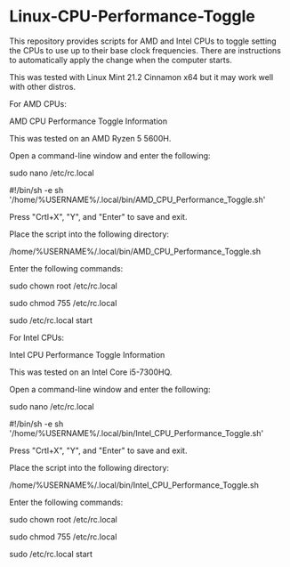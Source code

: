 # Linux-CPU-Performance-Toggle
This repository provides scripts for AMD and Intel CPUs to toggle setting the CPUs to use up to their base clock frequencies. There are instructions to automatically apply the change when the computer starts.

This was tested with Linux Mint 21.2 Cinnamon x64 but it may work well with other distros.

For AMD CPUs:

AMD CPU Performance Toggle Information

This was tested on an AMD Ryzen 5 5600H.

Open a command-line window and enter the following:

sudo nano /etc/rc.local

#!/bin/sh -e
sh '/home/%USERNAME%/.local/bin/AMD_CPU_Performance_Toggle.sh'

Press "Crtl+X", "Y", and "Enter" to save and exit.

Place the script into the following directory:

/home/%USERNAME%/.local/bin/AMD_CPU_Performance_Toggle.sh

Enter the following commands:

sudo chown root /etc/rc.local

sudo chmod 755 /etc/rc.local

sudo /etc/rc.local start

For Intel CPUs:

Intel CPU Performance Toggle Information

This was tested on an Intel Core i5-7300HQ.

Open a command-line window and enter the following:

sudo nano /etc/rc.local

#!/bin/sh -e
sh '/home/%USERNAME%/.local/bin/Intel_CPU_Performance_Toggle.sh'

Press "Crtl+X", "Y", and "Enter" to save and exit.

Place the script into the following directory:

/home/%USERNAME%/.local/bin/Intel_CPU_Performance_Toggle.sh

Enter the following commands:

sudo chown root /etc/rc.local

sudo chmod 755 /etc/rc.local

sudo /etc/rc.local start
